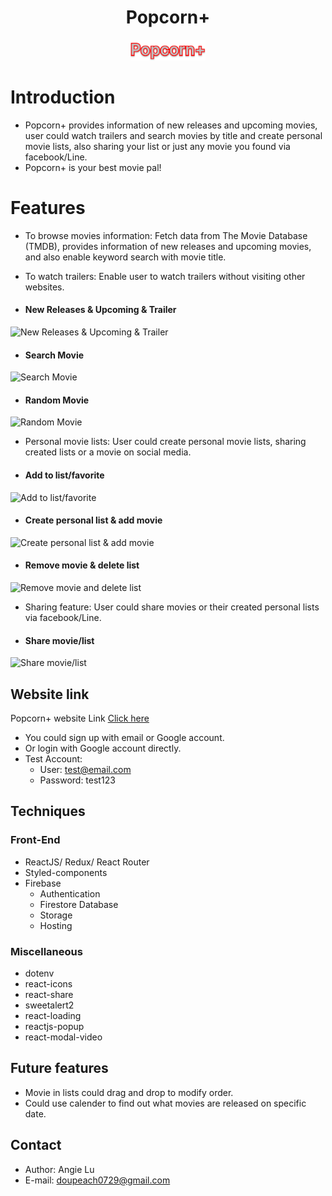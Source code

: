 <h1 align='center'>Popcorn+</h1>
<div align='center'><a href='https://popcorn-plus.web.app/'><img width='120px' src='src/images/Popcorn_logo.png'/></a></div>

# Introduction

- Popcorn+ provides information of new releases and upcoming movies, user could watch trailers and search movies by title and create personal movie lists, also sharing your list or just any movie you found via facebook/Line.
- Popcorn+ is your best movie pal!

# Features

- To browse movies information:
  Fetch data from The Movie Database (TMDB), provides information of new releases and upcoming movies, and also enable keyword search with movie title.
- To watch trailers:
  Enable user to watch trailers without visiting other websites.

- #### New Releases & Upcoming & Trailer
![New Releases & Upcoming & Trailer](https://i.imgur.com/lm0W2oF.gif)
- #### Search Movie
![Search Movie](https://i.imgur.com/Qn09G0C.gif)
- #### Random Movie
![Random Movie](https://i.imgur.com/sbCgmR1.gif)

- Personal movie lists:
  User could create personal movie lists, sharing created lists or a movie on social media.

- #### Add to list/favorite
![Add to list/favorite](https://i.imgur.com/4g0GrE9.gif)
- #### Create personal list & add movie
![Create personal list & add movie](https://i.imgur.com/0GMX938.gif)
- #### Remove movie & delete list
![Remove movie and delete list](https://i.imgur.com/djLRxnY.gif)

- Sharing feature:
  User could share movies or their created personal lists via facebook/Line.

- #### Share movie/list
![Share movie/list](https://i.imgur.com/oCiG60z.gif)

## Website link

Popcorn+ website Link [Click here](https://popcorn-plus.web.app/)

- You could sign up with email or Google account.
- Or login with Google account directly.
- Test Account:
  - User: test@email.com
  - Password: test123

## Techniques

### Front-End

- ReactJS/ Redux/ React Router
- Styled-components
- Firebase
  - Authentication
  - Firestore Database
  - Storage
  - Hosting

### Miscellaneous

- dotenv
- react-icons
- react-share
- sweetalert2
- react-loading
- reactjs-popup
- react-modal-video

## Future features

- Movie in lists could drag and drop to modify order.
- Could use calender to find out what movies are released on specific date.

## Contact

- Author: Angie Lu
- E-mail: doupeach0729@gmail.com
